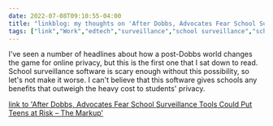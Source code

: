 ---date: 2022-07-08T09:10:55-04:00title: "linkblog: my thoughts on 'After Dobbs, Advocates Fear School Surveillance Tools Could Put Teens at Risk – The Markup'"tags: ["link","Work","edtech","surveillance","school surveillance","school security","reproductive rights","privacy"]---I've seen a number of headlines about how a post-Dobbs world changes the game for online privacy, but this is the first one that I sat down to read. School surveillance software is scary enough without this possibility, so let's not make it worse. I can't believe that this software gives schools any benefits that outweigh the heavy cost to students' privacy. [link to 'After Dobbs, Advocates Fear School Surveillance Tools Could Put Teens at Risk – The Markup'](https://themarkup.org/privacy/2022/07/08/after-dobbs-advocates-fear-school-surveillance-tools-could-put-teens-at-risk)